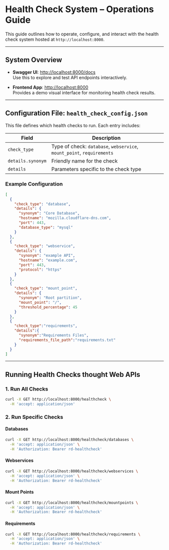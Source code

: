 # Health Check System – Operations Guide

This guide outlines how to operate, configure, and interact with the health check system hosted at `http://localhost:8000`.

---

## System Overview

- **Swagger UI**: [http://localhost:8000/docs](http://localhost:8000/docs)  
  Use this to explore and test API endpoints interactively.

- **Frontend App**: [http://localhost:8000](http://localhost:8000)  
  Provides a demo visual interface for monitoring health check results.

---

## Configuration File: `health_check_config.json`

This file defines which health checks to run. Each entry includes:

| Field | Description |
|-------|-------------|
| `check_type` | Type of check: `database`, `webservice`, `mount_point`, `requirements` |
| `details.synonym` | Friendly name for the check |
| `details` | Parameters specific to the check type |

### Example Configuration
```json
[
  {
    "check_type": "database",
    "details": {
      "synonym": "Core Database",
      "hostname": "mozilla.cloudflare-dns.com",
      "port": 443,
      "database_type": "mysql"
    }
  },
  {
    "check_type": "webservice",
    "details": {
      "synonym": "example API",
      "hostname": "example.com",
      "port": 443,
      "protocol": "https"
    }
  },
  {
    "check_type": "mount_point",
    "details": {
      "synonym": "Root partition",
      "mount_point": "/",
      "threshold_percentage": 45
    }
  },
  {
    "check_type":"requirements",
    "details":{
      "synonym":"Requirements Files",
      "requirements_file_path":"requirements.txt"
    }
  }
]
```

---

## Running Health Checks thought Web APIs

### 1. **Run All Checks**
```bash
curl -X GET http://localhost:8000/healthcheck \
  -H 'accept: application/json'
```

### 2. **Run Specific Checks**

#### Databases
```bash
curl -X GET http://localhost:8000/healthcheck/databases \
  -H 'accept: application/json' \
  -H 'Authorization: Bearer rd-healthcheck'
```  
#### Webservices
```bash
curl -X GET http://localhost:8000/healthcheck/webservices \
  -H 'accept: application/json' \
  -H 'Authorization: Bearer rd-healthcheck'
```  
#### Mount Points
```bash
curl -X GET http://localhost:8000/healthcheck/mountpoints \
  -H 'accept: application/json' \
  -H 'Authorization: Bearer rd-healthcheck'
```  
#### Requirements
```bash
curl -X GET http://localhost:8000/healthcheck/requirements \
  -H 'accept: application/json' \
  -H 'Authorization: Bearer rd-healthcheck'
```  